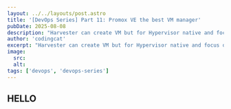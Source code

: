 ```yaml
---
layout: ../../layouts/post.astro
title: '[DevOps Series] Part 11: Promox VE the best VM manager'
pubDate: 2025-08-08
description: "Harvester can create VM but for Hypervisor native and focus on VM management, Promox VE is the best VM manager for you. This post will go through how to install Promox VE and how to use it"
author: 'codingcat'
excerpt: "Harvester can create VM but for Hypervisor native and focus on VM management, Promox VE is the best VM manager for you. This post will go through how to install Promox VE and how to use it"
image:
  src:
  alt:
tags: ['devops', 'devops-series']
---
```


## HELLO
